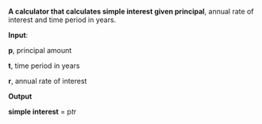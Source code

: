 **A calculator that calculates simple interest given principal**, annual rate of interest and time period in years.

**Input**:

   **p**, principal amount
   
   **t**, time period in years
   
   **r**, annual rate of interest   
   
**Output**

   **simple interest** = p*t*r

